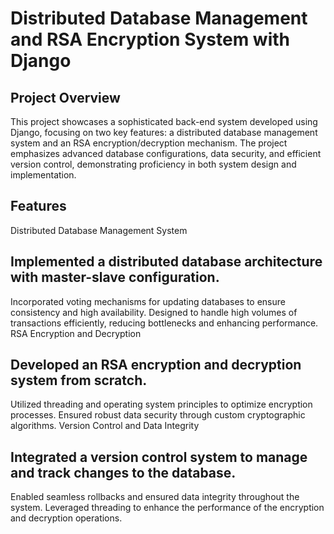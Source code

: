 # Distributed Database Management and RSA Encryption System with Django
## Project Overview
This project showcases a sophisticated back-end system developed using Django, focusing on two key features: a distributed database management system and an RSA encryption/decryption mechanism. The project emphasizes advanced database configurations, data security, and efficient version control, demonstrating proficiency in both system design and implementation.

## Features
Distributed Database Management System

## Implemented a distributed database architecture with master-slave configuration.
Incorporated voting mechanisms for updating databases to ensure consistency and high availability.
Designed to handle high volumes of transactions efficiently, reducing bottlenecks and enhancing performance.
RSA Encryption and Decryption

## Developed an RSA encryption and decryption system from scratch.
Utilized threading and operating system principles to optimize encryption processes.
Ensured robust data security through custom cryptographic algorithms.
Version Control and Data Integrity

## Integrated a version control system to manage and track changes to the database.
Enabled seamless rollbacks and ensured data integrity throughout the system.
Leveraged threading to enhance the performance of the encryption and decryption operations.
